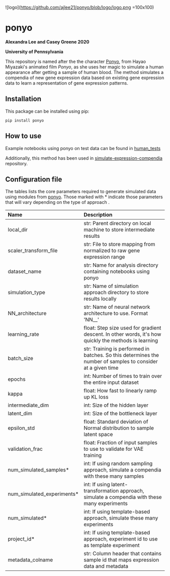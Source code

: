![logo](https://github.com/ajlee21/ponyo/blob/logo/logo.png =100x100)
# ponyo 

**Alexandra Lee and Casey Greene 2020**

**University of Pennsylvania**

This repository is named after the the character [Ponyo](https://en.wikipedia.org/wiki/Ponyo), from Hayao Miyazaki's animated film *Ponyo*, as she uses her magic to simulate a human appearance after getting a sample of human blood. 
The method simulates a compendia of new gene expression data based on existing gene expression data to learn a representation of gene expression patterns.

## Installation

This package can be installed using pip:

```
pip install ponyo
```

## How to use
Example notebooks using ponyo on test data can be found in [human_tests](https://github.com/greenelab/ponyo/tree/master/human_tests)

Additionally, this method has been used in [simulate-expression-compendia](https://github.com/greenelab/simulate-expression-compendia) repository.

## Configuration file

The tables lists the core parameters required to generate simulated data using modules from [ponyo](https://github.com/greenelab/ponyo). Those marked with * indicate those parameters that will vary depending on the type of approach .

| Name | Description |
| :--- | :---------- |
| local_dir| str: Parent directory on local machine to store intermediate results|
| scaler_transform_file| str: File to store mapping from normalized to raw gene expression range|
| dataset_name| str: Name for analysis directory containing notebooks using ponyo|
| simulation_type | str: Name of simulation approach directory to store results locally|
| NN_architecture | str: Name of neural network architecture to use. Format 'NN_<intermediate layer>_<latent layer>'|
| learning_rate| float: Step size used for gradient descent. In other words, it's how quickly the  methods is learning|
| batch_size | str: Training is performed in batches. So this determines the number of samples to consider at a given time|
| epochs | int: Number of times to train over the entire input dataset|
| kappa | float: How fast to linearly ramp up KL loss|
| intermediate_dim| int: Size of the hidden layer|
| latent_dim | int: Size of the bottleneck layer|
| epsilon_std | float: Standard deviation of Normal distribution to sample latent space|
| validation_frac | float: Fraction of input samples to use to validate for VAE training|
| num_simulated_samples* | int: If using random sampling approach, simulate a compendia with these many samples|
| num_simulated_experiments*| int: If using latent-transformation approach, simulate a compendia with these many experiments|
| num_simulated*| int: If using template-based approach, simulate these many experiments|
| project_id*| int: If using template-based approach, experiment id to use as template experiment|
| metadata_colname | str: Column header that contains sample id that maps expression data and metadata|

